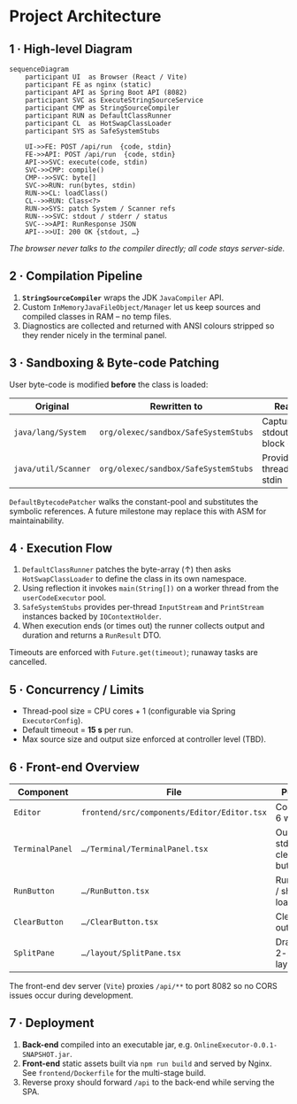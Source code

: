 # Project Architecture

## 1 · High-level Diagram

```mermaid
sequenceDiagram
    participant UI  as Browser (React / Vite)
    participant FE as nginx (static)
    participant API as Spring Boot API (8082)
    participant SVC as ExecuteStringSourceService
    participant CMP as StringSourceCompiler
    participant RUN as DefaultClassRunner
    participant CL  as HotSwapClassLoader
    participant SYS as SafeSystemStubs

    UI->>FE: POST /api/run  {code, stdin}
    FE->>API: POST /api/run  {code, stdin}
    API->>SVC: execute(code, stdin)
    SVC->>CMP: compile()
    CMP-->>SVC: byte[]
    SVC->>RUN: run(bytes, stdin)
    RUN->>CL: loadClass()
    CL-->>RUN: Class<?>
    RUN->>SYS: patch System / Scanner refs
    RUN-->>SVC: stdout / stderr / status
    SVC-->>API: RunResponse JSON
    API-->>UI: 200 OK {stdout, …}
```

*The browser never talks to the compiler directly; all code stays server-side.*

## 2 · Compilation Pipeline

1. **`StringSourceCompiler`** wraps the JDK `JavaCompiler` API.
2. Custom `InMemoryJavaFileObject/Manager` let us keep sources and
   compiled classes in RAM – no temp files.
3. Diagnostics are collected and returned with ANSI colours stripped so
   they render nicely in the terminal panel.

## 3 · Sandboxing & Byte-code Patching

User byte-code is modified **before** the class is loaded:

| Original                | Rewritten to                        | Reason                              |
|-------------------------|-------------------------------------|-------------------------------------|
| `java/lang/System`      | `org/olexec/sandbox/SafeSystemStubs`| Capture stdout/stderr, block exit   |
| `java/util/Scanner`     | `org/olexec/sandbox/SafeSystemStubs`| Provide thread-local stdin          |

`DefaultBytecodePatcher` walks the constant-pool and substitutes the symbolic
references. A future milestone may replace this with ASM for maintainability.

## 4 · Execution Flow

1. `DefaultClassRunner` patches the byte-array (↑) then asks
   `HotSwapClassLoader` to define the class in its own namespace.
2. Using reflection it invokes `main(String[])` on a worker thread from the
   `userCodeExecutor` pool.
3. `SafeSystemStubs` provides per-thread `InputStream` and `PrintStream`
   instances backed by `IOContextHolder`.
4. When execution ends (or times out) the runner collects output and duration
   and returns a `RunResult` DTO.

Timeouts are enforced with `Future.get(timeout)`; runaway tasks are cancelled.

## 5 · Concurrency / Limits

* Thread-pool size = CPU cores + 1 (configurable via Spring `ExecutorConfig`).
* Default timeout = **15 s** per run.
* Max source size and output size enforced at controller level (TBD).

## 6 · Front-end Overview

| Component             | File                                         | Purpose                       |
|-----------------------|----------------------------------------------|-------------------------------|
| `Editor`              | `frontend/src/components/Editor/Editor.tsx`  | CodeMirror 6 wrapper          |
| `TerminalPanel`       | `…/Terminal/TerminalPanel.tsx`               | Output + stdin + clear button |
| `RunButton`           | `…/RunButton.tsx`                            | Runs code / shows loading     |
| `ClearButton`         | `…/ClearButton.tsx`                          | Clears output                 |
| `SplitPane`           | `…/layout/SplitPane.tsx`                     | Draggable 2-pane layout       |

The front-end dev server (`Vite`) proxies `/api/**` to port 8082 so no CORS
issues occur during development.

## 7 · Deployment

1. **Back-end** compiled into an executable jar,
   e.g. `OnlineExecutor-0.0.1-SNAPSHOT.jar`.
2. **Front-end** static assets built via `npm run build` and served by Nginx.
   See `frontend/Dockerfile` for the multi-stage build.
3. Reverse proxy should forward `/api` to the back-end while serving the SPA. 